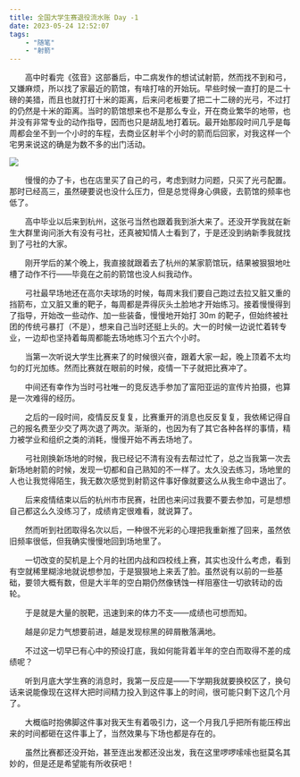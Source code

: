```yaml
---
title: 全国大学生赛退役流水账 Day -1
date: 2023-05-24 12:52:07
tags:
    - "随笔"
    - "射箭"
---
```


　　​高中时看完《弦音》这部番后，中二病发作的想试试射箭，然而找不到和弓，又嫌麻烦，所以找了家最近的箭馆，有啥打啥的开始玩。早些时候一直打的是二十磅的美猎，而且也就打打十米的距离，后来问老板要了把二十二磅的光弓，不过打的仍然是十米的距离。当时的箭馆想来也不是那么专业，开在商业繁华的地带，也并没有非常专业的动作指导，因而也只是胡乱地打着玩。最开始那段时间几乎是每周都会坐不到一个小时的车程，去商业区射半个小时的箭而后回家，对我这样一个宅男来说这的确是为数不多的出门活动。

<!-- more -->

![](sort.png)

　　慢慢的办了卡，也在店里买了自己的弓，考虑到财力问题，只买了光弓配置。那时已经高三，虽然硬要说也没什么压力，但是总觉得身心俱疲，去箭馆的频率也低了。

　　​​高中毕业以后来到杭州，这张弓当然也跟着我到浙大来了。还没开学我就在新生大群里询问浙大有没有弓社，还真被知情人士看到了，于是还没到纳新季我就找到了弓社的大家。

　　​​刚开学后的某个晚上，我直接就跟着去了杭州的某家箭馆玩，结果被狠狠地吐槽了动作不行——毕竟在之前的箭馆也没人纠我动作。

　　​​弓社最早场地还在高尔夫球场的时候，每周末我们要自己跑过去拉又脏又重的挡箭布，立又脏又重的靶子，每周都是弄得灰头土脸地才开始练习。接着慢慢得到了指导，开始改一些动作、加一些装备，慢慢地开始打 30m 的靶子，但始终被社团的传统弓暴打（不是），想来自己当时还挺上头的。大一的时候一边说忙着转专业，一边却也坚持着每周都能去场地练习个五六个小时。

　　​当​第一次听说大学生比赛来了的时候很兴奋，跟着大家一起，晚上顶着不太均匀的灯光加练。然而比赛就在眼前的时候，疫情一下子就把比赛冲了。

　　中间还有幸作为当时弓社唯一的竞反选手参加了富阳亚运的宣传片拍摄，也算是一次难得的经历。

　　​​之后的一段时间，疫情反反复复，比赛重开的消息也反反复复，我依稀记得自己的报名费至少交了两次退了两次。渐渐的，也因为有了其它各种各样的事情，精力被学业和组织之类的消耗，慢慢开始不再去场地了。

　　​​弓社刚换新场地的时候，我已经记不清有没有去帮过忙了，总之当我第一次去新场地射箭的时候，发现一切都和自己熟知的不一样了。太久没去练习，场地里的人也让我觉得陌生，我无数次感觉到射箭这件事好像就要这么从我生命中退出了。

　　​​后来疫情结束以后的杭州市市民赛，社团也来问过我要不要去参加，可是想想自己都这么久没练习了，成绩肯定很难看，就说算了。

　　​​然而听到社团取得名次以后，一种很不光彩的心理把我重新推了回来，虽然依旧频率很低，但我确实慢慢地回到场地里了。

　　​​一切改变的契机是上个月的社团内战和四校线上赛，其实也没什么考虑，看到有空就稀里糊涂地就说想参加，于是狠狠地上来丢了脸。虽然说有以前的一些基础，要领大概有数，但是大半年的空白期仍然像锈蚀一样阻塞住一切欲转动的齿轮。

　　​​于是就是大量的脱靶，迅速到来的体力不支——成绩也可想而知。

　　​​越是卯足力气想要前进，越是发现棕黑的碎屑散落满地。

　　​​不过这一切早已有心中的预设打底，我如何能背着半年的空白而取得不差的成绩呢？

　　​听到​月底大学生赛的消息时，我第一反应是——下学期我就要换校区了，换句话来说能像现在这样大把时间精力投入到这件事上的时间，很可能只剩下这几个月了。

　　​​大概临时抱佛脚这件事对我天生有着吸引力，这一个月我几乎把所有能压榨出来的时间都砸在这件事上了，当然效果与下场也都是存在的。

　　​​虽然比赛都还没开始，甚至连出发都还没出发，我在这里啰啰嗦嗦也挺莫名其妙的，但是还是希望能有所收获吧！